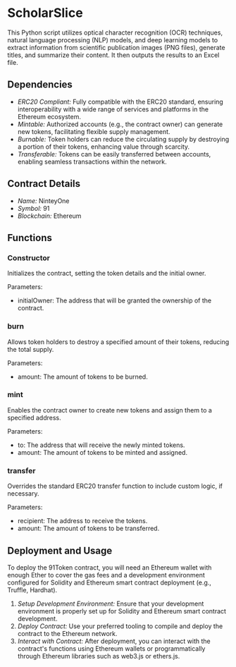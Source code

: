 # ScholarSlice

This Python script utilizes optical character recognition (OCR) techniques, natural language processing (NLP) models, and deep learning models to extract information from scientific publication images (PNG files), generate titles, and summarize their content. It then outputs the results to an Excel file.

## Dependencies

- *ERC20 Compliant:* Fully compatible with the ERC20 standard, ensuring interoperability with a wide range of services and platforms in the Ethereum ecosystem.
- *Mintable:* Authorized accounts (e.g., the contract owner) can generate new tokens, facilitating flexible supply management.
- *Burnable:* Token holders can reduce the circulating supply by destroying a portion of their tokens, enhancing value through scarcity.
- *Transferable:* Tokens can be easily transferred between accounts, enabling seamless transactions within the network.

## Contract Details

- *Name:* NinteyOne
- *Symbol:* 91
- *Blockchain:* Ethereum

## Functions

### Constructor

Initializes the contract, setting the token details and the initial owner.

Parameters:
- initialOwner: The address that will be granted the ownership of the contract.

### burn

Allows token holders to destroy a specified amount of their tokens, reducing the total supply.

Parameters:
- amount: The amount of tokens to be burned.

### mint

Enables the contract owner to create new tokens and assign them to a specified address.

Parameters:
- to: The address that will receive the newly minted tokens.
- amount: The amount of tokens to be minted and assigned.

### transfer

Overrides the standard ERC20 transfer function to include custom logic, if necessary.

Parameters:
- recipient: The address to receive the tokens.
- amount: The amount of tokens to be transferred.

## Deployment and Usage

To deploy the 91Token contract, you will need an Ethereum wallet with enough Ether to cover the gas fees and a development environment configured for Solidity and Ethereum smart contract deployment (e.g., Truffle, Hardhat).

1. *Setup Development Environment:* Ensure that your development environment is properly set up for Solidity and Ethereum smart contract development.
2. *Deploy Contract:* Use your preferred tooling to compile and deploy the contract to the Ethereum network.
3. *Interact with Contract:* After deployment, you can interact with the contract's functions using Ethereum wallets or programmatically through Ethereum libraries such as web3.js or ethers.js.
